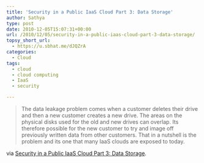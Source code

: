 ```yaml
---
title: 'Security in a Public IaaS Cloud Part 3: Data Storage'
author: Sathya
type: post
date: 2010-12-05T15:07:31+00:00
url: /2010/12/05/security-in-a-public-iaas-cloud-part-3-data-storage/
topsy_short_url:
  - https://u.sbhat.me/dJQZrA
categories:
  - Cloud
tags:
  - cloud
  - cloud computing
  - IaaS
  - security

---
```

> The data leakage problem comes when a customer deletes their drive and then a new customer creates a new drive. The areas on the physical disks used for the old and new drives can overlap. Its therefore possible for the new customer to try and image off previously written data from other customers. That in a nutshell is the problem and its one that many IaaS clouds are exposed to today.

via [Security in a Public IaaS Cloud Part 3: Data Storage][1].

 [1]: https://cloudsigma.com/en/blog/2010/12/04/15-security-in-the-cloud-data-storage
